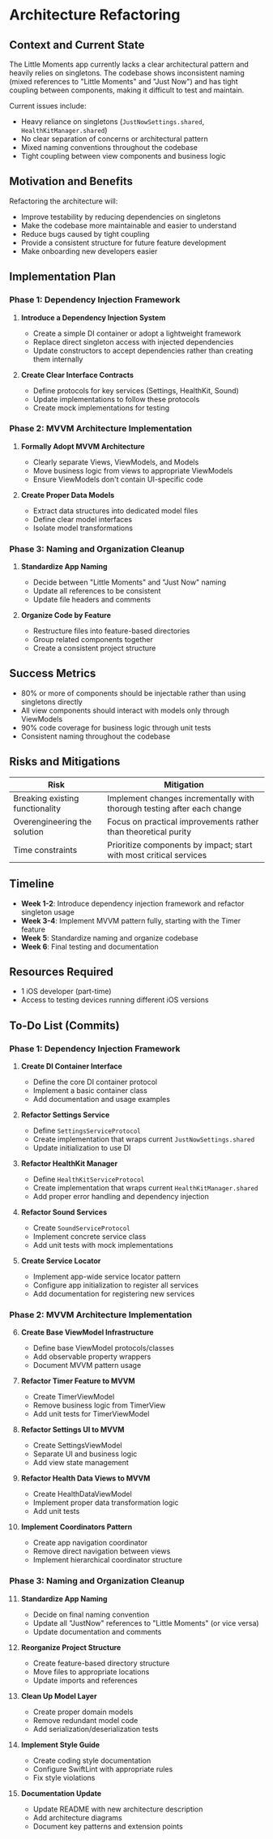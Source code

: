 # Architecture Refactoring

## Context and Current State

The Little Moments app currently lacks a clear architectural pattern and heavily relies on singletons. The codebase shows inconsistent naming (mixed references to "Little Moments" and "Just Now") and has tight coupling between components, making it difficult to test and maintain.

Current issues include:
- Heavy reliance on singletons (`JustNowSettings.shared`, `HealthKitManager.shared`)
- No clear separation of concerns or architectural pattern
- Mixed naming conventions throughout the codebase
- Tight coupling between view components and business logic

## Motivation and Benefits

Refactoring the architecture will:
- Improve testability by reducing dependencies on singletons
- Make the codebase more maintainable and easier to understand
- Reduce bugs caused by tight coupling
- Provide a consistent structure for future feature development
- Make onboarding new developers easier

## Implementation Plan

### Phase 1: Dependency Injection Framework

1. **Introduce a Dependency Injection System**
   - Create a simple DI container or adopt a lightweight framework
   - Replace direct singleton access with injected dependencies
   - Update constructors to accept dependencies rather than creating them internally

2. **Create Clear Interface Contracts**
   - Define protocols for key services (Settings, HealthKit, Sound)
   - Update implementations to follow these protocols
   - Create mock implementations for testing

### Phase 2: MVVM Architecture Implementation

1. **Formally Adopt MVVM Architecture**
   - Clearly separate Views, ViewModels, and Models
   - Move business logic from views to appropriate ViewModels
   - Ensure ViewModels don't contain UI-specific code

2. **Create Proper Data Models**
   - Extract data structures into dedicated model files
   - Define clear model interfaces
   - Isolate model transformations

### Phase 3: Naming and Organization Cleanup

1. **Standardize App Naming**
   - Decide between "Little Moments" and "Just Now" naming
   - Update all references to be consistent
   - Update file headers and comments

2. **Organize Code by Feature**
   - Restructure files into feature-based directories
   - Group related components together
   - Create a consistent project structure

## Success Metrics

- 80% or more of components should be injectable rather than using singletons directly
- All view components should interact with models only through ViewModels
- 90% code coverage for business logic through unit tests
- Consistent naming throughout the codebase

## Risks and Mitigations

| Risk | Mitigation |
|------|------------|
| Breaking existing functionality | Implement changes incrementally with thorough testing after each change |
| Overengineering the solution | Focus on practical improvements rather than theoretical purity |
| Time constraints | Prioritize components by impact; start with most critical services |

## Timeline

- **Week 1-2**: Introduce dependency injection framework and refactor singleton usage
- **Week 3-4**: Implement MVVM pattern fully, starting with the Timer feature
- **Week 5**: Standardize naming and organize codebase
- **Week 6**: Final testing and documentation

## Resources Required

- 1 iOS developer (part-time)
- Access to testing devices running different iOS versions 

## To-Do List (Commits)

### Phase 1: Dependency Injection Framework

1. **Create DI Container Interface**
   - Define the core DI container protocol
   - Implement a basic container class
   - Add documentation and usage examples

2. **Refactor Settings Service**
   - Define `SettingsServiceProtocol`
   - Create implementation that wraps current `JustNowSettings.shared`
   - Update initialization to use DI

3. **Refactor HealthKit Manager**
   - Define `HealthKitServiceProtocol`
   - Create implementation that wraps current `HealthKitManager.shared`
   - Add proper error handling and dependency injection

4. **Refactor Sound Services**
   - Create `SoundServiceProtocol`
   - Implement concrete service class
   - Add unit tests with mock implementations

5. **Create Service Locator**
   - Implement app-wide service locator pattern
   - Configure app initialization to register all services
   - Add documentation for registering new services

### Phase 2: MVVM Architecture Implementation

6. **Create Base ViewModel Infrastructure**
   - Define base ViewModel protocols/classes
   - Add observable property wrappers
   - Document MVVM pattern usage

7. **Refactor Timer Feature to MVVM**
   - Create TimerViewModel
   - Remove business logic from TimerView
   - Add unit tests for TimerViewModel

8. **Refactor Settings UI to MVVM**
   - Create SettingsViewModel
   - Separate UI and business logic
   - Add view state management

9. **Refactor Health Data Views to MVVM**
   - Create HealthDataViewModel
   - Implement proper data transformation logic
   - Add unit tests

10. **Implement Coordinators Pattern**
    - Create app navigation coordinator
    - Remove direct navigation between views
    - Implement hierarchical coordinator structure

### Phase 3: Naming and Organization Cleanup

11. **Standardize App Naming**
    - Decide on final naming convention
    - Update all "JustNow" references to "Little Moments" (or vice versa)
    - Update documentation and comments

12. **Reorganize Project Structure**
    - Create feature-based directory structure
    - Move files to appropriate locations
    - Update imports and references

13. **Clean Up Model Layer**
    - Create proper domain models
    - Remove redundant model code
    - Add serialization/deserialization tests

14. **Implement Style Guide**
    - Create coding style documentation
    - Configure SwiftLint with appropriate rules
    - Fix style violations

15. **Documentation Update**
    - Update README with new architecture description
    - Add architecture diagrams
    - Document key patterns and extension points 